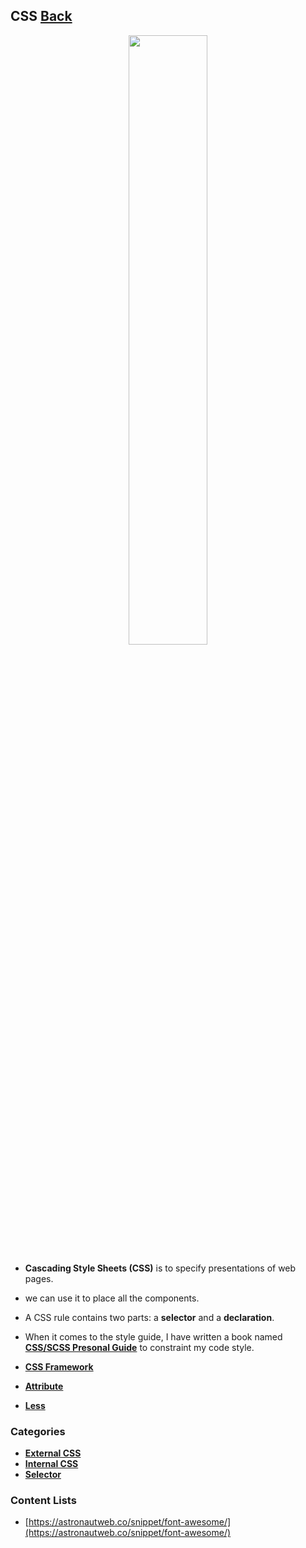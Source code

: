 ## CSS [Back](./../ProgrammingMenu.md)

<p align="center">
    <img width="50%" src="./logo.jpg">
</p>

- **Cascading Style Sheets (CSS)** is to specify presentations of web pages.
- we can use it to place all the components.
- A CSS rule contains two parts: a **selector** and a **declaration**.
- When it comes to the style guide, I have written a book named [**CSS/SCSS Presonal Guide**](https://aleen42.gitbooks.io/css/content/) to constraint my code style.


- [**CSS Framework**](./Framework/Framework.md)
- [**Attribute**](./Attribute/Attribute.md)
- [**Less**](./less/less.md)

### Categories

- [**External CSS**](./external/external.md)
- [**Internal CSS**](./internal/internal.md)
- [**Selector**](./selector/selector.md)

### Content Lists

- [https://astronautweb.co/snippet/font-awesome/](https://astronautweb.co/snippet/font-awesome/)
